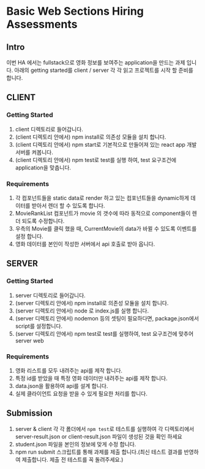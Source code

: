 # Basic Web Sections Hiring Assessments

## Intro

이번 HA 에서는 fullstack으로 영화 정보를 보여주는 application을 만드는 과제 입니다.
아래의 getting started를 client / server 각 각 읽고 프로젝트를 시작 할 준비를 합니다.

## CLIENT

### Getting Started

1. client 디렉토리로 들어갑니다.
2. (client 디렉토리 안에서) npm install로 의존성 모듈을 설치 합니다.
3. (client 디렉토리 안에서) npm start로 기본적으로 만들어져 있는 react app 개발서버를 켜봅니다.
4. (client 디렉토리 안에서) npm test로 test를 실행 하여, test 요구조건에 application을 맞춥니다.

### Requirements

1. 각 컴포넌트들을 static data로 render 하고 있는 컴포넌트들을 dynamic하게 데이터를 받아서 렌더 할 수 있도록 합니다.
2. MovieRankList 컴포넌트가 movie 의 갯수에 따라 동적으로 component들이 렌더 되도록 수정합니다.
3. 우측의 Movie를 클릭 했을 때, CurrentMovie의 data가 바뀔 수 있도록 이벤트를 설정 합니다.
4. 영화 데이터를 본인이 작성한 서버에서 api 호출로 받아 옵니다.

## SERVER

### Getting Started

1. server 디렉토리로 들어갑니다.
2. (server 디렉토리 안에서) npm install로 의존성 모듈을 설치 합니다.
3. (server 디렉토리 안에서) node 로 index.js를 실행 합니다.
4. (server 디렉토리 안에서) nodemon 등의 셋팅이 필요하다면, package.json에서 script를 설정합니다.
5. (server 디렉토리 안에서) npm test로 test를 실행하여, test 요구조건에 맞추어 server web

### Requirements

1. 영화 리스트를 모두 내려주는 api를 제작 합니다.
2. 특정 id를 받았을 때 특정 영화 데이터만 내려주는 api를 제작 합니다.
3. data.json을 활용하여 api를 설계 합니다.
4. 실제 클라이언트 요청을 받을 수 있게 필요한 처리를 합니다.

## Submission

1. server & client 각 각 폻더에서 `npm test`로 테스트를 실행하여 각 디렉토리에서 server-result.json or client-result.json 파일이 생성된 것을 확인 하세요
2. student.json 파일을 본인의 정보에 맞게 수정 합니다.
3. npm run submit 스크립트를 통해 과제를 제출 합니다.(최신 테스트 결과를 반영하여 제출합니다. 제출 전 테스트를 꼭 돌려주세요.)
